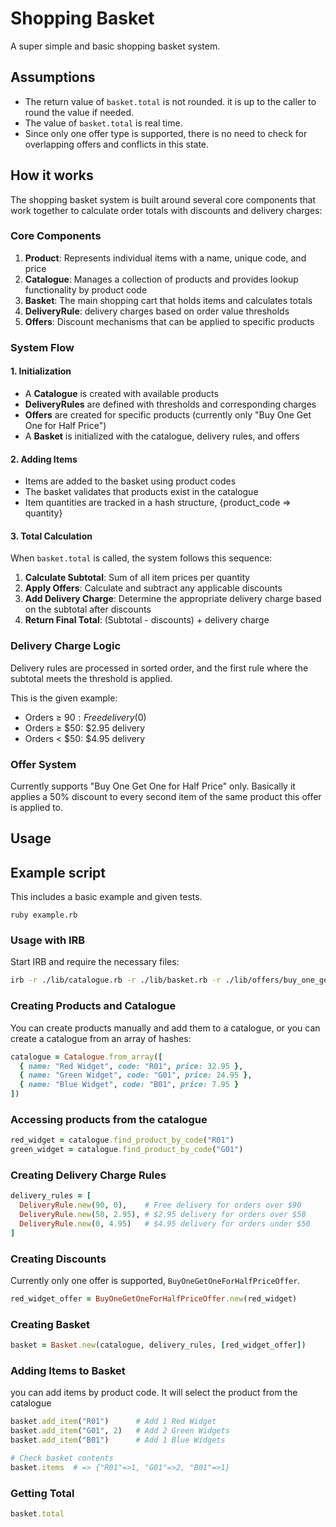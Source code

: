 # Shopping Basket

A super simple and basic shopping basket system.

## Assumptions

* The return value of `basket.total` is not rounded. it is up to the caller to round the value if needed.
* The value of `basket.total` is real time.
* Since only one offer type is supported, there is no need to check for overlapping offers and conflicts in this state.


## How it works

The shopping basket system is built around several core components that work together to calculate order totals with discounts and delivery charges:

### Core Components

1. **Product**: Represents individual items with a name, unique code, and price
2. **Catalogue**: Manages a collection of products and provides lookup functionality by product code
3. **Basket**: The main shopping cart that holds items and calculates totals
4. **DeliveryRule**: delivery charges based on order value thresholds
5. **Offers**: Discount mechanisms that can be applied to specific products

### System Flow

#### 1. Initialization
- A **Catalogue** is created with available products
- **DeliveryRules** are defined with thresholds and corresponding charges
- **Offers** are created for specific products (currently only "Buy One Get One for Half Price")
- A **Basket** is initialized with the catalogue, delivery rules, and offers

#### 2. Adding Items
- Items are added to the basket using product codes
- The basket validates that products exist in the catalogue
- Item quantities are tracked in a hash structure, {product_code => quantity}

#### 3. Total Calculation
When `basket.total` is called, the system follows this sequence:

1. **Calculate Subtotal**: Sum of all item prices per quantity
2. **Apply Offers**: Calculate and subtract any applicable discounts
3. **Add Delivery Charge**: Determine the appropriate delivery charge based on the subtotal after discounts
4. **Return Final Total**: (Subtotal - discounts) + delivery charge

### Delivery Charge Logic
Delivery rules are processed in sorted order, and the first rule where the subtotal meets the threshold is applied.

This is the given example:
- Orders ≥ $90: Free delivery ($0)
- Orders ≥ $50: $2.95 delivery
- Orders < $50: $4.95 delivery

### Offer System
Currently supports "Buy One Get One for Half Price" only. Basically it applies a 50% discount to every second item of the same product this offer is applied to.


## Usage

## Example script

This includes a basic example and given tests.

```
ruby example.rb
```

### Usage with IRB

Start IRB and require the necessary files:

```bash
irb -r ./lib/catalogue.rb -r ./lib/basket.rb -r ./lib/offers/buy_one_get_one_for_half_price.rb -r ./lib/delivery_rule.rb
```

### Creating Products and Catalogue

You can create products manually and add them to a catalogue, or you can create a catalogue from an array of hashes:

```ruby
catalogue = Catalogue.from_array([
  { name: "Red Widget", code: "R01", price: 32.95 },
  { name: "Green Widget", code: "G01", price: 24.95 },
  { name: "Blue Widget", code: "B01", price: 7.95 }
])
```

### Accessing products from the catalogue

```ruby
red_widget = catalogue.find_product_by_code("R01")
green_widget = catalogue.find_product_by_code("G01")
```

### Creating Delivery Charge Rules

```ruby
delivery_rules = [
  DeliveryRule.new(90, 0),    # Free delivery for orders over $90
  DeliveryRule.new(50, 2.95), # $2.95 delivery for orders over $50
  DeliveryRule.new(0, 4.95)   # $4.95 delivery for orders under $50
]
```

### Creating Discounts
Currently only one offer is supported, `BuyOneGetOneForHalfPriceOffer`.
```ruby
red_widget_offer = BuyOneGetOneForHalfPriceOffer.new(red_widget)
```

### Creating Basket

```ruby
basket = Basket.new(catalogue, delivery_rules, [red_widget_offer])
```

### Adding Items to Basket
you can add items by product code. It will select the product from the catalogue

```ruby
basket.add_item("R01")      # Add 1 Red Widget
basket.add_item("G01", 2)   # Add 2 Green Widgets
basket.add_item("B01")      # Add 1 Blue Widgets

# Check basket contents
basket.items  # => {"R01"=>1, "G01"=>2, "B01"=>1}
```

### Getting Total

```ruby
basket.total
```
